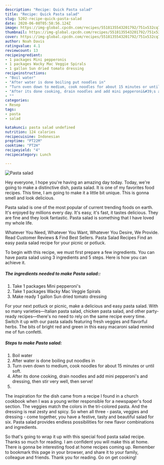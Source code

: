 ```yaml
---
description: "Recipe: Quick Pasta salad"
title: "Recipe: Quick Pasta salad"
slug: 5202-recipe-quick-pasta-salad
date: 2020-06-08T05:58:56.124Z
image: https://img-global.cpcdn.com/recipes/5518135543201792/751x532cq70/pasta-salad-recipe-main-photo.jpg
thumbnail: https://img-global.cpcdn.com/recipes/5518135543201792/751x532cq70/pasta-salad-recipe-main-photo.jpg
cover: https://img-global.cpcdn.com/recipes/5518135543201792/751x532cq70/pasta-salad-recipe-main-photo.jpg
author: Noah Davis
ratingvalue: 4.1
reviewcount: 13
recipeingredient:
- 1 packages Mini pepperonis
- 1 packages Wacky Mac Veggie Spirals
- 1 gallon Sun dried tomato dressing
recipeinstructions:
- "Boil water"
- "After water is done boiling put noodles in"
- "Turn oven down to medium, cook noodles for about 15 minutes or until soft."
- "After its done cooking, drain noodles and add mini pepperoni&#39;s and dressing, then stir very well, then serve!"
- ""
categories:
- Resep
tags:
- pasta
- salad

katakunci: pasta salad undefined
nutrition: 124 calories
recipecuisine: Indonesian
preptime: "PT22M"
cooktime: "PT2H"
recipeyield: "4"
recipecategory: Lunch

---
```



![Pasta salad](https://img-global.cpcdn.com/recipes/5518135543201792/751x532cq70/pasta-salad-recipe-main-photo.jpg)

Hey everyone, I hope you're having an amazing day today. Today, we're going to make a distinctive dish, pasta salad. It is one of my favorites food recipes. This time, I am going to make it a little bit unique. This is gonna smell and look delicious.

Pasta salad is one of the most popular of current trending foods on earth. It's enjoyed by millions every day. It's easy, it's fast, it tastes delicious. They are fine and they look fantastic. Pasta salad is something that I have loved my whole life.

Whatever You Need, Whatever You Want, Whatever You Desire, We Provide. Read Customer Reviews &amp; Find Best Sellers. Pasta Salad Recipes Find an easy pasta salad recipe for your picnic or potluck.


To begin with this recipe, we must first prepare a few ingredients. You can have pasta salad using 3 ingredients and 5 steps. Here is how you can achieve it.

##### The ingredients needed to make Pasta salad::

1. Take 1 packages Mini pepperoni&#39;s
1. Take 1 packages Wacky Mac Veggie Spirals
1. Make ready 1 gallon Sun dried tomato dressing


For your next potluck or picnic, make a delicious and easy pasta salad. With so many varieties—Italian pasta salad, chicken pasta salad, and other party-ready recipes—there&#39;s no need to rely on the same recipe every time. Switch it up with our pasta salads featuring fresh veggies and flavorful herbs. The bits of bright red and green in this easy macaroni salad remind me of fun confetti. 

##### Steps to make Pasta salad:

1. Boil water
1. After water is done boiling put noodles in
1. Turn oven down to medium, cook noodles for about 15 minutes or until soft.
1. After its done cooking, drain noodles and add mini pepperoni&#39;s and dressing, then stir very well, then serve!
1. 


The inspiration for the dish came from a recipe I found in a church cookbook when I was a young writer responsible for a newspaper&#39;s food section. The veggies match the colors in the tri-colored pasta. And the dressing is real zesty and spicy. So when all three - pasta, veggies and dressing - come together, you have a festive, tasty and beautiful salad for six. Pasta salad provides endless possibilities for new flavor combinations and ingredients. 

So that's going to wrap it up with this special food pasta salad recipe. Thanks so much for reading. I am confident you will make this at home. There is gonna be interesting food at home recipes coming up. Remember to bookmark this page in your browser, and share it to your family, colleague and friends. Thank you for reading. Go on get cooking!
